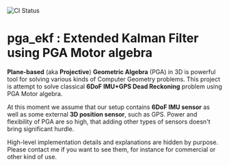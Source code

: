 ![CI Status](https://github.com/sergehog/pga_ekf/actions/workflows/master.yml/badge.svg?branch=master)

# pga_ekf : Extended Kalman Filter using PGA Motor algebra 

**Plane-based** (aka **Projective**) **Geometric Algebra** (PGA) in 3D is powerful tool for solving various kinds of Computer Geometry problems.
This project is attempt to solve classical **6DoF IMU+GPS Dead Reckoning** problem using PGA Motor algebra.


At this moment we assume that our setup contains **6DoF IMU sensor** as well as some external **3D position sensor**, such as GPS.
Power and flexibility of PGA are so high, that adding other types of sensors doesn't bring significant hurdle.

High-level implementation details and explanations are hidden by purpose. Please contact me if you want to see them, for instance for commercial or other kind of use.   
